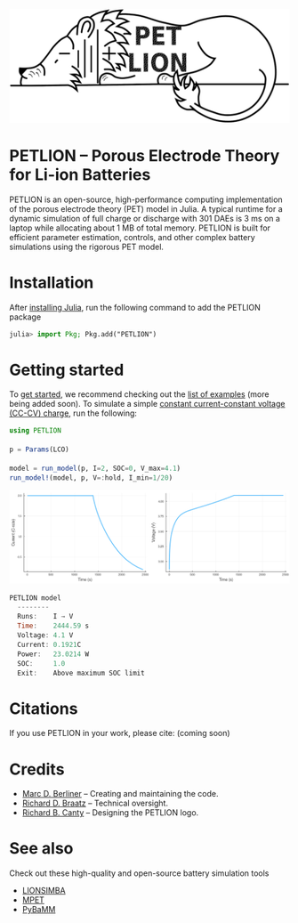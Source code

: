 ![PETLION_logo](docs/logo/PETLION_small.png)


# PETLION – Porous Electrode Theory for Li-ion Batteries

PETLION is an open-source, high-performance computing implementation of the porous electrode theory (PET) model in Julia. A typical runtime for a dynamic simulation of full charge or discharge with 301 DAEs is 3 ms on a laptop while allocating about 1 MB of total memory. PETLION is built for efficient parameter estimation, controls, and other complex battery simulations using the rigorous PET model.

# Installation
After [installing Julia](https://julialang.org/downloads/), run the following command to add the PETLION package
```julia
julia> import Pkg; Pkg.add("PETLION")
```

# Getting started
To [get started](examples/getting_started.ipynb), we recommend checking out the [list of examples](examples) (more being added soon). To simulate a simple [constant current-constant voltage (CC-CV) charge](examples/CC-CV.ipynb), run the following:
```julia
using PETLION

p = Params(LCO)

model = run_model(p, I=2, SOC=0, V_max=4.1)
run_model!(model, p, V=:hold, I_min=1/20)
```
<img src="https://raw.githubusercontent.com/MarcBerliner/PETLION.jl/master/docs/example_pictures/CCCV_I.png" width="50%"><img src="https://raw.githubusercontent.com/MarcBerliner/PETLION.jl/master/docs/example_pictures/CCCV_V.png" width="50%">
```julia
PETLION model
  --------
  Runs:    I → V
  Time:    2444.59 s
  Voltage: 4.1 V
  Current: 0.1921C
  Power:   23.0214 W
  SOC:     1.0
  Exit:    Above maximum SOC limit
```

# Citations
If you use PETLION in your work, please cite:
(coming soon)

# Credits
+ [Marc D. Berliner](https://marcberliner.com/) – Creating and maintaining the code.
+ [Richard D. Braatz](https://cheme.mit.edu/profile/richard-d-braatz/) – Technical oversight.
+ [Richard B. Canty](https://scholar.google.com/citations?user=MqAWccAAAAAJ&hl=en) – Designing the PETLION logo.

# See also
Check out these high-quality and open-source battery simulation tools
+ [LIONSIMBA](https://github.com/lionsimbatoolbox/LIONSIMBA)
+ [MPET](https://bitbucket.org/bazantgroup/mpet/)
+ [PyBaMM](https://github.com/pybamm-team/PyBaMM)
